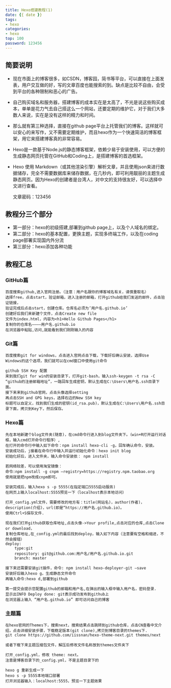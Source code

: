 ```yaml
---
title: Hexo搭建教程(1)
date: {{ date }}
tags: 
- hexo
categories:
- hexo
top: 100
password: 123456
---
```

## 简要说明

- 现在市面上的博客很多，如CSDN，博客园，简书等平台，可以直接在上面发表，用户交互做的好，写的文章百度也能搜索的到。缺点是比较不自由，会受到平台的各种限制和恶心的广告。 

- 自己购买域名和服务器，搭建博客的成本实在是太高了，不光是说这些购买成本，单单是花力气去自己搭这么一个网站，还要定期的维护它，对于我们大多数人来说，实在是没有这样的精力和时间。

- 那么就有第三种选择，直接在github page平台上托管我们的博客。这样就可以安心的来写作，又不需要定期维护，而且hexo作为一个快速简洁的博客框架，用它来搭建博客真的非常容易。

- Hexo是一款基于Node.js的静态博客框架，依赖少易于安装使用，可以方便的生成静态网页托管在GitHub和Coding上，是搭建博客的首选框架。

- Hexo 使用 Markdown（或其他渲染引擎）解析文章，并且使用json来进行数据储存，完全不需要数据库来储存数据，在几秒内，即可利用靓丽的主题生成静态网页。因为Hexo的创建者是台湾人，对中文的支持很友好，可以选择中文进行查看。

    文章密码：123456

<escape><!-- more --></escape>

## 教程分三个部分

- 第一部分：hexo的初级搭建,部署到github page上，以及个人域名的绑定。
- 第二部分：hexo的基本配置，更换主题，实现多终端工作，以及在coding page部署实现国内外分流
- 第三部分：hexo添加各种功能

## 教程汇总

### GitHub篇

    百度搜索github,进入官网注册。（注意：用户名跟你的博客域名有关，请慎重取名）
    选择free，点击start，验证邮箱，进入注册的邮箱，打开github给我们发送的邮件，点击验证链接，
    验证完成后点击start，创建仓库。仓库名必须为’用户名.github.io’
    创建好后我们来新建个文件，点击Create new file
    文件为index.html，内容为<h1>Hello Github Pages</h1>
    复制你的仓库名————用户名.github.io
    在浏览器中粘贴,访问,就能看到我们刚刚输入的内容

### Git篇

    百度搜索git for windows，点击进入官网点击下载，下载好后确认安装，选择Use Windows的这个选项，我们就可以在cmd窗口中使用git命令

    github SSH Key 配置
    来到我们git for win的安装目录下，打开git-bash，输入ssh-keygen -t rsa -C “github的注册邮箱地址”，一路回车生成密钥，默认生成在C:\Users\用户名.ssh目录下面。
    接下来来到github官网，点击头像选择setting
    再点击SSH and GPG keys，选择右边的New SSH key
    标题可以自定义，找到我们生成的密钥(id_rsa.pub)，默认生成在C:\Users\用户名.ssh目录下面，拷贝到Key下，然后保存。

### Hexo篇

    先在本地新建个blog文件夹(随意)，在cmd命令行进入到blog文件夹下。（win+R打开运行对话框，输入cmd打开命令行程序）,
    在打开的命令行中输入如下命令：npm install hexo-cli -g，回车确认命令，安装。
    安装成功后，j接着在命令行中输入并运行初始化命令：hexo init blog
    初始化好后，进入文件夹，输入命令安装依： npm install
    
    若网络较差，可以使用淘宝镜像：
    命令:npm install -g cnpm –registry=https://registry.npm.taobao.org
    使用就是把npm改成cnpm即可。
    
    安装完成后，输入hexo s -p 5555(在指定端口5555启动服务)
    在网页上输入localhost:5555预览一下（localhost表示本地访问）

    打开_config.yml文件，需要修改的地方有：title(网站名)，author(作者)，description(介绍)，url(即是“https://用户名.github.io)。
    使用Ctrl+S保存文件.

    现在我们打开github获取仓库地址,点击头像->Your profile,点击对应的仓库,点击Clone or download，
    复制仓库地址,在_config.yml的最后找到deploy，输入如下内容（注意要有空格和缩进，不然会报错）
    deploy: 
        type:git
        repository: git@github.com:用户名/用户名.github.io.git 
        branch: master

    接下来还需要安装git插件，命令: npm install hexo-deployer-git –save
    安装好后输入hexo g，生成静态文件命令
    再输入命令:hexo d,部署到github

    第一提交会提示您配置github的邮箱和用户名,在弹出的输入框中输入用户名，密码登录.
    显示出INFO Deploy done: git表示成功发布到github上
    在浏览器上输入 “用户名.github.io” 即可访问自己的博客

### 主题篇

    在hexo官网的Themes下，搜索next，搜索结果点击跳转到github仓库，点击CN查看中文介绍，点击详细安装步骤，下载稳定版本(git clone),拷贝到博客目录的themes下.
    git clone https://github.com/iissnan/hexo-theme-next.git themes/next

    或者下载下来主题压缩包文件，解压后修改文件名称放到themes文件夹下

    打开_config.yml，修改 theme: next。
    注意是博客目录下的_config.yml，不是主题目录下的

    hexo g 重新生成一下
    hexo s -p 5555本地端口部署
    打开浏览器输入：localhost:5555，预览一下主题效果

    